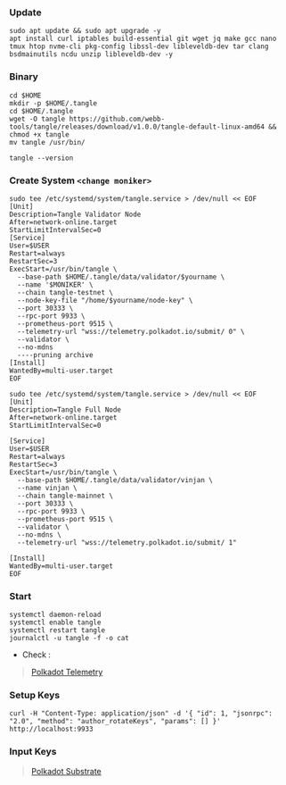 ### Update
```
sudo apt update && sudo apt upgrade -y
apt install curl iptables build-essential git wget jq make gcc nano tmux htop nvme-cli pkg-config libssl-dev libleveldb-dev tar clang bsdmainutils ncdu unzip libleveldb-dev -y
```

### Binary
```
cd $HOME
mkdir -p $HOME/.tangle
cd $HOME/.tangle
wget -O tangle https://github.com/webb-tools/tangle/releases/download/v1.0.0/tangle-default-linux-amd64 && chmod +x tangle
mv tangle /usr/bin/
```

```
tangle --version
```

### Create System `<change moniker>`
```
sudo tee /etc/systemd/system/tangle.service > /dev/null << EOF
[Unit]
Description=Tangle Validator Node
After=network-online.target
StartLimitIntervalSec=0
[Service]
User=$USER
Restart=always
RestartSec=3
ExecStart=/usr/bin/tangle \
  --base-path $HOME/.tangle/data/validator/$yourname \
  --name '$MONIKER' \
  --chain tangle-testnet \
  --node-key-file "/home/$yourname/node-key" \
  --port 30333 \
  --rpc-port 9933 \
  --prometheus-port 9515 \
  --telemetry-url "wss://telemetry.polkadot.io/submit/ 0" \
  --validator \
  --no-mdns
  ----pruning archive
[Install]
WantedBy=multi-user.target
EOF
```
```
sudo tee /etc/systemd/system/tangle.service > /dev/null << EOF
[Unit]
Description=Tangle Full Node
After=network-online.target
StartLimitIntervalSec=0
 
[Service]
User=$USER
Restart=always
RestartSec=3
ExecStart=/usr/bin/tangle \
  --base-path $HOME/.tangle/data/validator/vinjan \
  --name vinjan \
  --chain tangle-mainnet \
  --port 30333 \
  --rpc-port 9933 \
  --prometheus-port 9515 \
  --validator \
  --no-mdns \
  --telemetry-url "wss://telemetry.polkadot.io/submit/ 1"
 
[Install]
WantedBy=multi-user.target
EOF
```
### Start
```
systemctl daemon-reload
systemctl enable tangle
systemctl restart tangle
journalctl -u tangle -f -o cat
```

- Check :
> [Polkadot Telemetry](https://telemetry.polkadot.io/#list/0xea63e6ac7da8699520af7fb540470d63e48eccb33f7273d2e21a935685bf1320")

### Setup Keys
```
curl -H "Content-Type: application/json" -d '{ "id": 1, "jsonrpc": "2.0", "method": "author_rotateKeys", "params": [] }' http://localhost:9933
```

### Input Keys
> [Polkadot Substrate](https://polkadot.js.org/apps/#/accounts")


